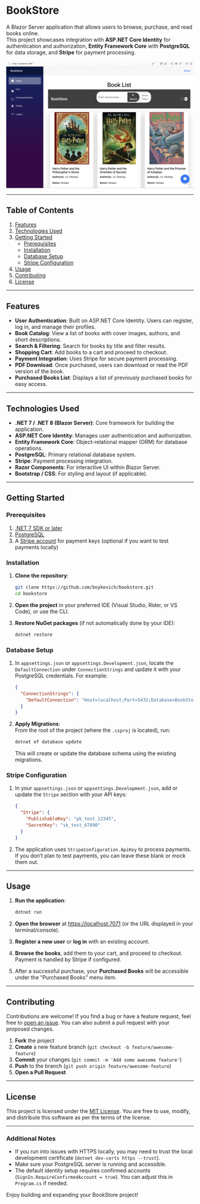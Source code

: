 # BookStore

A Blazor Server application that allows users to browse, purchase, and read books online.  
This project showcases integration with **ASP.NET Core Identity** for authentication and authorization, **Entity Framework Core** with **PostgreSQL** for data storage, and **Stripe** for payment processing.

<div align="center">
  <img src="/webdemo.png" alt="BookStore Screenshot" width="700"/>
</div>

---

## Table of Contents

1. [Features](#features)  
2. [Technologies Used](#technologies-used)  
3. [Getting Started](#getting-started)  
    - [Prerequisites](#prerequisites)  
    - [Installation](#installation)  
    - [Database Setup](#database-setup)  
    - [Stripe Configuration](#stripe-configuration)  
4. [Usage](#usage)
5. [Contributing](#contributing)  
6. [License](#license)

---

## Features

- **User Authentication**: Built on ASP.NET Core Identity. Users can register, log in, and manage their profiles.  
- **Book Catalog**: View a list of books with cover images, authors, and short descriptions.  
- **Search & Filtering**: Search for books by title and filter results.  
- **Shopping Cart**: Add books to a cart and proceed to checkout.  
- **Payment Integration**: Uses Stripe for secure payment processing.  
- **PDF Download**: Once purchased, users can download or read the PDF version of the book.  
- **Purchased Books List**: Displays a list of previously purchased books for easy access.  

---

## Technologies Used

- **.NET 7 / .NET 8 (Blazor Server)**: Core framework for building the application.  
- **ASP.NET Core Identity**: Manages user authentication and authorization.  
- **Entity Framework Core**: Object-relational mapper (ORM) for database operations.  
- **PostgreSQL**: Primary relational database system.  
- **Stripe**: Payment processing integration.  
- **Razor Components**: For interactive UI within Blazor Server.  
- **Bootstrap / CSS**: For styling and layout (if applicable).  

---

## Getting Started

### Prerequisites

1. [.NET 7 SDK or later](https://dotnet.microsoft.com/en-us/download/dotnet)  
2. [PostgreSQL](https://www.postgresql.org/download/)  
3. A [Stripe account](https://stripe.com/) for payment keys (optional if you want to test payments locally)

### Installation

1. **Clone the repository**:
   ```bash
   git clone https://github.com/boykevich/bookstore.git
   cd bookstore
   ```

2. **Open the project** in your preferred IDE (Visual Studio, Rider, or VS Code), or use the CLI.

3. **Restore NuGet packages** (if not automatically done by your IDE):
   ```bash
   dotnet restore
   ```

### Database Setup

1. In `appsettings.json` or `appsettings.Development.json`, locate the `DefaultConnection` under `ConnectionStrings` and update it with your PostgreSQL credentials. For example:
   ```json
   {
     "ConnectionStrings": {
       "DefaultConnection": "Host=localhost;Port=5432;Database=BookStoreDb;Username=postgres;Password=YourPassword"
     }
   }
   ```

2. **Apply Migrations**:  
   From the root of the project (where the `.csproj` is located), run:
   ```bash
   dotnet ef database update
   ```
   This will create or update the database schema using the existing migrations.

### Stripe Configuration

1. In your `appsettings.json` or `appsettings.Development.json`, add or update the `Stripe` section with your API keys:
   ```json
   {
     "Stripe": {
       "PublishableKey": "pk_test_12345",
       "SecretKey": "sk_test_67890"
     }
   }
   ```
2. The application uses `StripeConfiguration.ApiKey` to process payments. If you don’t plan to test payments, you can leave these blank or mock them out.

---

## Usage

1. **Run the application**:
   ```bash
   dotnet run
   ```
2. **Open the browser** at [https://localhost:7071](https://localhost:7071) (or the URL displayed in your terminal/console).

3. **Register a new user** or **log in** with an existing account.

4. **Browse the books**, add them to your cart, and proceed to checkout. Payment is handled by Stripe if configured.

5. After a successful purchase, your **Purchased Books** will be accessible under the “Purchased Books” menu item.

---

## Contributing

Contributions are welcome! If you find a bug or have a feature request, feel free to [open an issue](https://github.com/your-username/bookstore/issues). You can also submit a pull request with your proposed changes.

1. **Fork** the project  
2. **Create** a new feature branch (`git checkout -b feature/awesome-feature`)  
3. **Commit** your changes (`git commit -m 'Add some awesome feature'`)  
4. **Push** to the branch (`git push origin feature/awesome-feature`)  
5. **Open a Pull Request**  

---

## License

This project is licensed under the [MIT License](LICENSE). You are free to use, modify, and distribute this software as per the terms of the license.

---

### Additional Notes

- If you run into issues with HTTPS locally, you may need to trust the local development certificate (`dotnet dev-certs https --trust`).  
- Make sure your PostgreSQL server is running and accessible.  
- The default identity setup requires confirmed accounts (`SignIn.RequireConfirmedAccount = true`). You can adjust this in `Program.cs` if needed.

Enjoy building and expanding your BookStore project!
